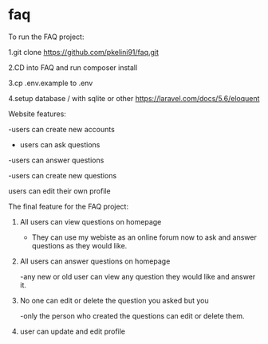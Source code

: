 # faq

To run the FAQ project:

1.git clone https://github.com/pkelini91/faq.git

2.CD into FAQ and run composer install

3.cp .env.example to .env 

4.setup database / with sqlite or other  https://laravel.com/docs/5.6/eloquent



Website features:

-users can create new accounts

- users can ask questions 

-users can answer questions

-users can create new questions

users can edit their own profile 



The final feature for the FAQ project:

1) All users can view questions on homepage

    - They can use my webiste as an online forum now to ask and answer questions as they would like.
    
2) All users can answer questions on homepage
    
    -any new or old user can view any question they would like and answer it. 
    
3) No one can edit or delete the question you asked but you
   
   -only the person who created the questions can edit or delete them.
    
4) user can update and edit profile


